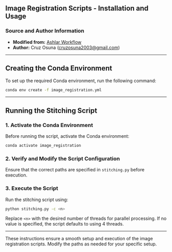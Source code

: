 ## Image Registration Scripts - Installation and Usage

### Source and Author Information
- **Modified from:** [Ashlar Workflow](https://github.com/farkkilab/image_processing/blob/main/pipeline/1_stitching/ashlar_workflow.py)
- **Author:** Cruz Osuna (cruzosuna2003@gmail.com)

---

## Creating the Conda Environment

To set up the required Conda environment, run the following command:
```bash
conda env create -f image_registration.yml
```

---

## Running the Stitching Script

### 1. Activate the Conda Environment
Before running the script, activate the Conda environment:
```bash
conda activate image_registration
```

### 2. Verify and Modify the Script Configuration
Ensure that the correct paths are specified in `stitching.py` before execution.

### 3. Execute the Script
Run the stitching script using:
```bash
python stitching.py -c <n>
```
Replace `<n>` with the desired number of threads for parallel processing. If no value is specified, the script defaults to using 4 threads.

---

These instructions ensure a smooth setup and execution of the image registration scripts. Modify the paths as needed for your specific setup.

